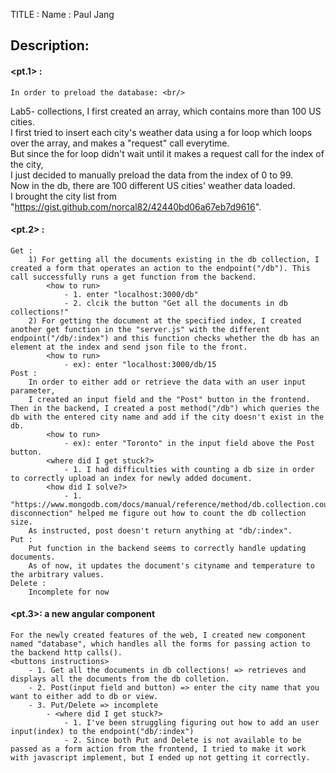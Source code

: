TITLE : <LAB5>
Name  : Paul Jang

## Description: 
#### <pt.1> : 
    In order to preload the database: <br/>
Lab5-<WeatherData> collections<lab5Weather>, I first created an array, which contains more than 100 US cities.<br/> I first tried to insert  each city's weather data using a for loop which loops over the array, and makes a "request" call everytime.<br/> But since the for loop didn't wait until it makes a request call for the index of the  city,<br/> I just decided to manually preload the data from the index of 0 to 99.<br/> Now in the db,  there are 100 different US cities' weather data loaded.<br/> I brought the city list from "https://gist.github.com/norcal82/42440bd06a67eb7d9616".
#### <pt.2> :
    Get : 
        1) For getting all the documents existing in the db collection, I created a form that operates an action to the endpoint("/db"). This call successfully runs a get function from the backend. 
            <how to run> 
                - 1. enter "localhost:3000/db"
                - 2. clcik the button "Get all the documents in db collections!"
        2) For getting the document at the specified index, I created another get function in the "server.js" with the different endpoint("/db/:index") and this function checks whether the db has an element at the index and send json file to the front.
            <how to run>
                - ex): enter "localhost:3000/db/15
    Post : 
        In order to either add or retrieve the data with an user input parameter,
        I created an input field and the "Post" button in the frontend. Then in the backend, I created a post method("/db") which queries the db with the entered city name and add if the city doesn't exist in the db.
            <how to run>
                - ex): enter "Toronto" in the input field above the Post button.
            <where did I get stuck?>
                - 1. I had difficulties with counting a db size in order to correctly upload an index for newly added document.
            <how did I solve?>
                - 1. "https://www.mongodb.com/docs/manual/reference/method/db.collection.countDocuments/#client-disconnection" helped me figure out how to count the db collection size.
        As instructed, post doesn't return anything at "db/:index".
    Put : 
        Put function in the backend seems to correctly handle updating documents.
        As of now, it updates the document's cityname and temperature to the arbitrary values.
    Delete : 
        Incomplete for now
    
#### <pt.3>: a new angular component
    For the newly created features of the web, I created new component named "database", which handles all the forms for passing action to the backend http calls().
    <buttons instructions> 
        - 1. Get all the documents in db collections! => retrieves and displays all the documents from the db colletion.
        - 2. Post(input field and button) => enter the city name that you want to either add to db or view.
        - 3. Put/Delete => incomplete
            - <where did I get stuck?>
                - 1. I've been struggling figuring out how to add an user input(index) to the endpoint("db/:index")
                - 2. Since both Put and Delete is not available to be passed as a form action from the frontend, I tried to make it work with javascript implement, but I ended up not getting it correctly.
    
